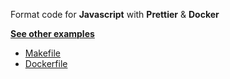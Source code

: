 Format code for **Javascript** with **Prettier** & **Docker** 

**[See other examples](https://github.com/dailymotion/gazr/tree/master/examples)**

* [Makefile](https://github.com/dailymotion/gazr/tree/master/examples/format_js_prettier/Makefile)
* [Dockerfile](https://github.com/dailymotion/gazr/tree/master/examples/format_js_prettier/Dockerfile)
